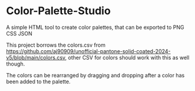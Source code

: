 # Color-Palette-Studio
A simple HTML tool to create color palettes, that can be exported to PNG CSS JSON

This project borrows the colors.csv from https://github.com/aj90909/unofficial-pantone-solid-coated-2024-v5/blob/main/colors.csv, other CSV for colors should work with this as well though.

The colors can be rearranged by dragging and dropping after a color has been added to the palette.
